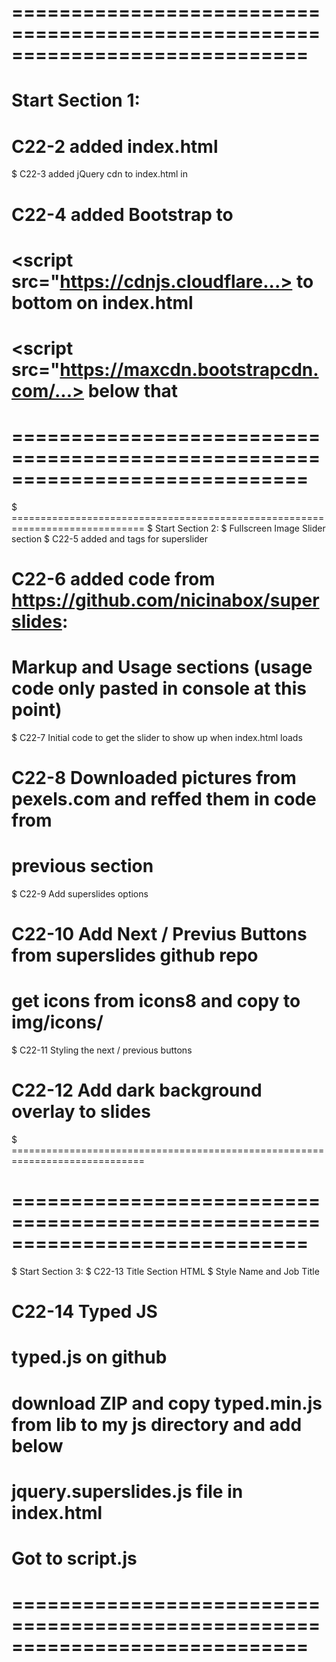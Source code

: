 # =============================================================================
# Start Section 1:
# C22-2 added index.html

$ C22-3 added jQuery cdn to index.html in <head></head>

# C22-4 added Bootstrap <link> to <head>
# <script src="https://cdnjs.cloudflare...></script> to bottom on index.html
# <script src="https://maxcdn.bootstrapcdn.com/...></script> below that
# =============================================================================





$ =============================================================================
$ Start Section 2:
$ Fullscreen Image Slider section
$ C22-5 added <link> and <script></script> tags for superslider

# C22-6 added code from https://github.com/nicinabox/superslides:
# Markup and Usage sections (usage code only pasted in console at this point)

$ C22-7 Initial code to get the slider to show up when index.html loads

# C22-8 Downloaded pictures from pexels.com and reffed them in code from
# previous section

$ C22-9 Add superslides options

# C22-10 Add Next / Previus Buttons from superslides github repo
# get icons from icons8 and copy to img/icons/

$ C22-11 Styling the next / previous buttons

# C22-12 Add dark background overlay to slides
$ =============================================================================





# =============================================================================
$ Start Section 3:
$ C22-13 Title Section HTML
$ Style Name and Job Title

# C22-14 Typed JS
# typed.js on github
# download ZIP and copy typed.min.js from lib to my js directory and add below
# jquery.superslides.js file in index.html
# Got to script.js
# =============================================================================